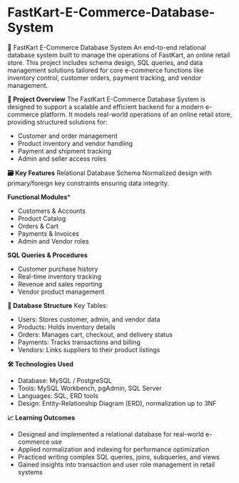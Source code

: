 # FastKart-E-Commerce-Database-System
🛒 FastKart E-Commerce Database System
An end-to-end relational database system built to manage the operations of FastKart, an online retail store. This project includes schema design, SQL queries, and data management solutions tailored for core e-commerce functions like inventory control, customer orders, payment tracking, and vendor management.


**📌 Project Overview**
The FastKart E-Commerce Database System is designed to support a scalable and efficient backend for a modern e-commerce platform. It models real-world operations of an online retail store, providing structured solutions for:
* Customer and order management
* Product inventory and vendor handling
* Payment and shipment tracking
* Admin and seller access roles



**🗃️ Key Features**
Relational Database Schema
Normalized design with primary/foreign key constraints ensuring data integrity.

**Functional Modules*** 
* Customers & Accounts
* Product Catalog
* Orders & Cart
* Payments & Invoices
* Admin and Vendor roles

**SQL Queries & Procedures**
* Customer purchase history
* Real-time inventory tracking
* Revenue and sales reporting
* Vendor product management



**🧱 Database Structure**
Key Tables:
* Users: Stores customer, admin, and vendor data
* Products: Holds inventory details
* Orders: Manages cart, checkout, and delivery status
* Payments: Tracks transactions and billing
* Vendors: Links suppliers to their product listings



**🛠️ Technologies Used**
* Database: MySQL / PostgreSQL
* Tools: MySQL Workbench, pgAdmin, SQL Server
* Languages: SQL, ERD tools
* Design: Entity-Relationship Diagram (ERD), normalization up to 3NF



**📈 Learning Outcomes**
* Designed and implemented a relational database for real-world e-commerce use
* Applied normalization and indexing for performance optimization
* Practiced writing complex SQL queries, joins, subqueries, and views
* Gained insights into transaction and user role management in retail systems
